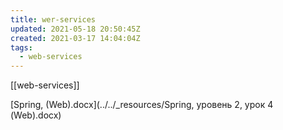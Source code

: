 ```yaml
---
title: wer-services
updated: 2021-05-18 20:50:45Z
created: 2021-03-17 14:04:04Z
tags:
  - web-services
---
```


[[web-services]]

[Spring, (Web).docx](../../_resources/Spring, уровень 2, урок 4 (Web).docx)